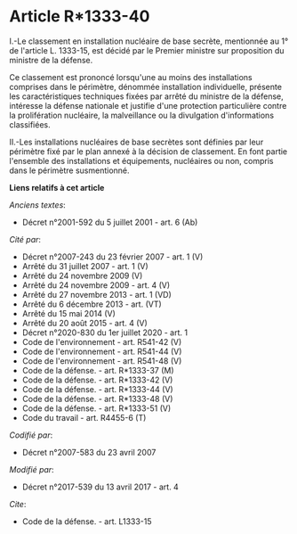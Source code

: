# Article R*1333-40

I.-Le classement en installation nucléaire de base secrète, mentionnée au 1° de l'article L. 1333-15, est décidé par le
Premier ministre sur proposition du ministre de la défense.

Ce classement est prononcé lorsqu'une au moins des installations comprises dans le périmètre, dénommée installation
individuelle, présente les caractéristiques techniques fixées par arrêté du ministre de la défense, intéresse la défense
nationale et justifie d'une protection particulière contre la prolifération nucléaire, la malveillance ou la divulgation
d'informations classifiées.

II.-Les installations nucléaires de base secrètes sont définies par leur périmètre fixé par le plan annexé à la décision de
classement. En font partie l'ensemble des installations et équipements, nucléaires ou non, compris dans le périmètre
susmentionné.

**Liens relatifs à cet article**

_Anciens textes_:

  - Décret n°2001-592 du 5 juillet 2001 - art. 6 (Ab)

_Cité par_:

  - Décret n°2007-243 du 23 février 2007 - art. 1 (V)
  - Arrêté du 31 juillet 2007 - art. 1 (V)
  - Arrêté du 24 novembre 2009 (V)
  - Arrêté du 24 novembre 2009 - art. 4 (V)
  - Arrêté du 27 novembre 2013 - art. 1 (VD)
  - Arrêté du 6 décembre 2013 - art. (VT)
  - Arrêté du 15 mai 2014 (V)
  - Arrêté du 20 août 2015 - art. 4 (V)
  - Décret n°2020-830 du 1er juillet 2020 - art. 1
  - Code de l'environnement - art. R541-42 (V)
  - Code de l'environnement - art. R541-44 (V)
  - Code de l'environnement - art. R541-48 (V)
  - Code de la défense. - art. R*1333-37 (M)
  - Code de la défense. - art. R*1333-42 (V)
  - Code de la défense. - art. R*1333-44 (V)
  - Code de la défense. - art. R*1333-48 (V)
  - Code de la défense. - art. R*1333-51 (V)
  - Code du travail - art. R4455-6 (T)

_Codifié par_:

  - Décret n°2007-583 du 23 avril 2007

_Modifié par_:

  - Décret n°2017-539 du 13 avril 2017 - art. 4

_Cite_:

  - Code de la défense. - art. L1333-15
